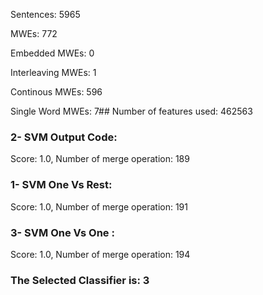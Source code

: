 Sentences: 5965

MWEs: 772

Embedded MWEs: 0

Interleaving MWEs: 1

Continous MWEs: 596

Single Word MWEs: 7## Number of features used: 462563

### 2- SVM Output Code: 
Score: 1.0, Number of merge operation: 189
### 1- SVM One Vs Rest: 
Score: 1.0, Number of merge operation: 191
### 3- SVM One Vs One : 
Score: 1.0, Number of merge operation: 194
### The Selected Classifier is: 3
